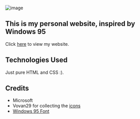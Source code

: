 ![image](https://github.com/user-attachments/assets/f712f37f-62ee-4343-80ee-b559643be29d)

## This is my personal website, inspired by Windows 95
Click [here](https://lewyche.github.io/personal-website-1050/) to view my website.

## Technologies Used
Just pure HTML and CSS :).

## Credits
 - Microsoft
 - Vovan29 for collecting the [icons](https://archive.org/details/windows-95-all-icons)
 - [Windows 95 Font](https://www.dafont.com/w95fa.font)
